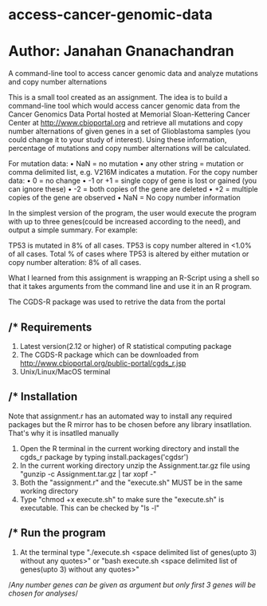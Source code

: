 # access-cancer-genomic-data
Author: Janahan Gnanachandran
==========================

A command-line tool to access cancer genomic data and analyze mutations and copy number alternations

This is a small tool created as an assignment. The idea is to build a command-line tool which would access cancer genomic data from the Cancer Genomics Data Portal hosted at Memorial Sloan-Kettering Cancer Center at http://www.cbioportal.org and retrieve all mutations and copy number alternations of given genes in a set of Glioblastoma samples (you could change it to your study of interest). Using these information, percentage of mutations and copy number alternations will be calculated.

For mutation data:
  • NaN = no mutation
  • any other string = mutation or comma delimited list, e.g. V216M indicates
a mutation.
For the copy number data:
  • 0 = no change
  • -1 or +1 = single copy of gene is lost or gained (you can ignore these)
  • -2 = both copies of the gene are deleted 
  • +2 = multiple copies of the gene are observed
  • NaN = No copy number information

In the simplest version of the program, the user would execute the program with
up to three genes(could be increased according to the need), and output a simple summary. For example:

TP53 is mutated in 8% of all cases.
TP53 is copy number altered in <1.0% of all cases.
Total % of cases where TP53 is altered by either mutation or copy
number alteration: 8% of all cases.

What I learned from this assignment is wrapping an R-Script using a shell so that it takes arguments from the command line and use it in an R program.

The CGDS-R package was used to retrive the data from the portal

/* Requirements
----------------
1) Latest version(2.12 or higher) of R statistical computing package
2) The CGDS-R package which can be downloaded from http://www.cbioportal.org/public-portal/cgds_r.jsp
3) Unix/Linux/MacOS terminal

/* Installation
----------------
Note that assignment.r has an automated way to install any required packages but the R mirror has to be chosen before any library insatllation. That's why it is insatlled manually
1) Open the R terminal in the current working directory and install the cgds_r package by typing install.packages('cgdsr')
2) In the current working directory unzip the Assignment.tar.gz file using "gunzip -c Assignment.tar.gz | tar xopf -"
2) Both the "assignment.r" and the "execute.sh" MUST be in the same working directory
3) Type "chmod +x execute.sh" to make sure the "execute.sh" is executable. This can be checked by "ls -l" 

/* Run the program
------------------
1) At the terminal type "./execute.sh <space delimited list of genes(upto 3) without any quotes>"
   or "bash execute.sh <space delimited list of genes(upto 3) without any quotes>"

/*Any number genes can be given as argument but only first 3 genes will be chosen for analyses*/
